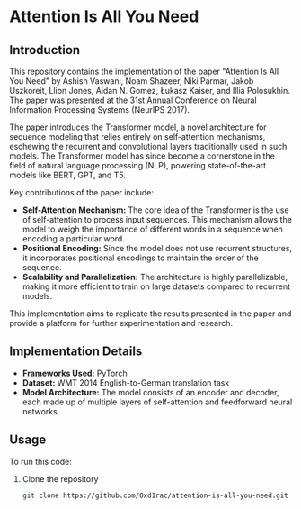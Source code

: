 # Attention Is All You Need

## Introduction
This repository contains the implementation of the paper "Attention Is All You Need" by Ashish Vaswani, Noam Shazeer, Niki Parmar, Jakob Uszkoreit, Llion Jones, Aidan N. Gomez, Łukasz Kaiser, and Illia Polosukhin. The paper was presented at the 31st Annual Conference on Neural Information Processing Systems (NeurIPS 2017).

The paper introduces the Transformer model, a novel architecture for sequence modeling that relies entirely on self-attention mechanisms, eschewing the recurrent and convolutional layers traditionally used in such models. The Transformer model has since become a cornerstone in the field of natural language processing (NLP), powering state-of-the-art models like BERT, GPT, and T5.

Key contributions of the paper include:
- **Self-Attention Mechanism:** The core idea of the Transformer is the use of self-attention to process input sequences. This mechanism allows the model to weigh the importance of different words in a sequence when encoding a particular word.
- **Positional Encoding:** Since the model does not use recurrent structures, it incorporates positional encodings to maintain the order of the sequence.
- **Scalability and Parallelization:** The architecture is highly parallelizable, making it more efficient to train on large datasets compared to recurrent models.

This implementation aims to replicate the results presented in the paper and provide a platform for further experimentation and research.

## Implementation Details
- **Frameworks Used:** PyTorch
- **Dataset:** WMT 2014 English-to-German translation task
- **Model Architecture:** The model consists of an encoder and decoder, each made up of multiple layers of self-attention and feedforward neural networks.


## Usage
To run this code:
1. Clone the repository
   ```sh
   git clone https://github.com/0xd1rac/attention-is-all-you-need.git
